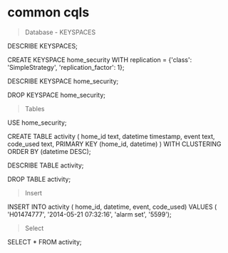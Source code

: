 # common cqls

> Database - KEYSPACES

DESCRIBE KEYSPACES;

CREATE KEYSPACE home_security WITH replication = {'class': 'SimpleStrategy', 'replication_factor': 1};

DESCRIBE KEYSPACE home_security;

DROP KEYSPACE home_security;

> Tables

USE home_security;

CREATE TABLE activity (
home_id text,
datetime timestamp,
event text,
code_used text,
PRIMARY KEY (home_id, datetime)
) WITH CLUSTERING ORDER BY (datetime DESC);

DESCRIBE TABLE activity;

DROP TABLE activity;

> Insert

INSERT INTO activity (
home_id,
datetime,
event,
code_used)
VALUES (
'H01474777',
'2014-05-21 07:32:16',
'alarm set',
'5599');

> Select

SELECT * FROM activity;
